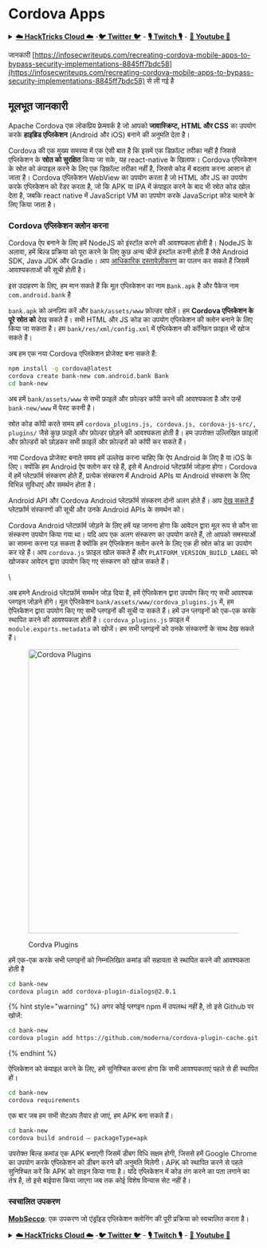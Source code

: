 # Cordova Apps

<details>

<summary><a href="https://cloud.hacktricks.xyz/pentesting-cloud/pentesting-cloud-methodology"><strong>☁️ HackTricks Cloud ☁️</strong></a> -<a href="https://twitter.com/hacktricks_live"><strong>🐦 Twitter 🐦</strong></a> - <a href="https://www.twitch.tv/hacktricks_live/schedule"><strong>🎙️ Twitch 🎙️</strong></a> - <a href="https://www.youtube.com/@hacktricks_LIVE"><strong>🎥 Youtube 🎥</strong></a></summary>

* क्या आप किसी **साइबर सुरक्षा कंपनी** में काम करते हैं? क्या आप अपनी **कंपनी को HackTricks में विज्ञापित** देखना चाहते हैं? या क्या आपको **PEASS की नवीनतम संस्करण या HackTricks को PDF में डाउनलोड करने का उपयोग** करने की इच्छा है? [**सदस्यता योजनाएं**](https://github.com/sponsors/carlospolop) की जांच करें!
* खोजें [**The PEASS Family**](https://opensea.io/collection/the-peass-family), हमारा विशेष संग्रह [**NFTs**](https://opensea.io/collection/the-peass-family)
* प्राप्त करें [**आधिकारिक PEASS & HackTricks swag**](https://peass.creator-spring.com)
* **शामिल हों** [**💬**](https://emojipedia.org/speech-balloon/) [**Discord समूह**](https://discord.gg/hRep4RUj7f) या [**टेलीग्राम समूह**](https://t.me/peass) या मुझे **Twitter** पर **फ़ॉलो** करें [**🐦**](https://github.com/carlospolop/hacktricks/tree/7af18b62b3bdc423e11444677a6a73d4043511e9/\[https:/emojipedia.org/bird/README.md)[**@carlospolopm**](https://twitter.com/hacktricks\_live)**.**
* **अपने हैकिंग ट्रिक्स को** [**hacktricks repo**](https://github.com/carlospolop/hacktricks) **और** [**hacktricks-cloud repo**](https://github.com/carlospolop/hacktricks-cloud) **में PR जमा करके अपनी ट्रिक्स साझा करें।**

</details>

जानकारी [https://infosecwriteups.com/recreating-cordova-mobile-apps-to-bypass-security-implementations-8845ff7bdc58](https://infosecwriteups.com/recreating-cordova-mobile-apps-to-bypass-security-implementations-8845ff7bdc58) से ली गई है

## मूलभूत जानकारी

Apache Cordova एक लोकप्रिय फ्रेमवर्क है जो आपको **जावास्क्रिप्ट, HTML और CSS** का उपयोग करके **हाइब्रिड एप्लिकेशन** (Android और iOS) बनाने की अनुमति देता है।

Cordova की एक मुख्य समस्या में एक ऐसी बात है कि इसमें एक डिफ़ॉल्ट तरीका नहीं है जिससे एप्लिकेशन के **स्रोत को सुरक्षित** किया जा सके, यह react-native के खिलाफ। Cordova एप्लिकेशन के स्रोत को कंपाइल करने के लिए एक डिफ़ॉल्ट तरीका नहीं है, जिससे कोड में बदलाव करना आसान हो जाता है। Cordova एप्लिकेशन WebView का उपयोग करता है जो HTML और JS का उपयोग करके एप्लिकेशन को रेंडर करता है, जो कि APK या IPA में कंपाइल करने के बाद भी स्रोत कोड खोल देता है, जबकि react native में JavaScript VM का उपयोग करके JavaScript कोड चलाने के लिए किया जाता है।

### Cordova एप्लिकेशन क्लोन करना <a href="#8f50" id="8f50"></a>

Cordova ऐप बनाने के लिए हमें NodeJS को इंस्टॉल करने की आवश्यकता होती है। NodeJS के अलावा, हमें बिल्ड प्रक्रिया को पूरा करने के लिए कुछ अन्य चीजें इंस्टॉल करनी होती हैं जैसे Android SDK, Java JDK और Gradle। आप [आधिकारिक दस्तावेज़ीकरण](https://cordova.apache.org/docs/en/11.x/guide/cli/#install-pre-requisites-for-building) का पालन कर सकते हैं जिसमें आवश्यकताओं की सूची होती है।

इस उदाहरण के लिए, हम मान सकते हैं कि मूल एप्लिकेशन का नाम `Bank.apk` है और पैकेज नाम `com.android.bank` है

`bank.apk` को अनज़िप करें और `bank/assets/www` फ़ोल्डर खोलें। हम **Cordova एप्लिकेशन के पूरे स्रोत को** देख सकते हैं। सभी HTML और JS कोड का उपयोग एप्लिकेशन की क्लोन बनाने के लिए किया जा सकता है। हम `bank/res/xml/config.xml` में एप्लिकेशन की कॉन्फ़िग फ़ाइल भी खोज सकते हैं।

अब हम एक नया Cordova एप्लिकेशन प्रोजेक्ट बना सकते हैं:
```bash
npm install -g cordova@latest
cordova create bank-new com.android.bank Bank
cd bank-new
```
अब हमें `bank/assets/www` से सभी फ़ाइलें और फ़ोल्डर कॉपी करने की आवश्यकता है और उन्हें `bank-new/www` में पेस्ट करनी है।

स्रोत कोड कॉपी करते समय हमें `cordova_plugins.js, cordova.js, cordova-js-src/, plugins/` जैसे कुछ फ़ाइलें और फ़ोल्डर छोड़ने की आवश्यकता होती है। हम उपरोक्त उल्लिखित फ़ाइलों और फ़ोल्डरों को छोड़कर सभी फ़ाइलें और फ़ोल्डरों को कॉपी कर सकते हैं।

नया Cordova प्रोजेक्ट बनाते समय हमें उल्लेख करना चाहिए कि ऐप Android के लिए है या iOS के लिए। क्योंकि हम Android ऐप क्लोन कर रहे हैं, इसे में Android प्लेटफ़ॉर्म जोड़ना होगा। Cordova में हमें प्लेटफ़ॉर्म संस्करण होते हैं, प्रत्येक संस्करण में Android APIs या Android संस्करण के लिए विभिन्न सुविधाएं और समर्थन होता है।

Android API और Cordova Android प्लेटफ़ॉर्म संस्करण दोनों अलग होते हैं। आप [देख सकते हैं](https://cordova.apache.org/docs/en/11.x/guide/platforms/android/) प्लेटफ़ॉर्म संस्करणों की सूची और उनके Android APIs के समर्थन को।

Cordova Android प्लेटफ़ॉर्म जोड़ने के लिए हमें यह जानना होगा कि आवेदन द्वारा मूल रूप से कौन सा संस्करण उपयोग किया गया था। यदि आप एक अलग संस्करण का उपयोग करते हैं, तो आपको समस्याओं का सामना करना पड़ सकता है क्योंकि हम ऐप्लिकेशन क्लोन करने के लिए एक ही स्रोत कोड का उपयोग कर रहे हैं। आप `cordova.js` फ़ाइल खोल सकते हैं और `PLATFORM_VERSION_BUILD_LABEL` को खोजकर आवेदन द्वारा उपयोग किए गए संस्करण को खोज सकते हैं।

\

अब हमने Android प्लेटफ़ॉर्म समर्थन जोड़ दिया है, हमें ऐप्लिकेशन द्वारा उपयोग किए गए सभी आवश्यक प्लगइन जोड़ने होंगे। मूल ऐप्लिकेशन `bank/assets/www/cordova_plugins.js` में, हम ऐप्लिकेशन द्वारा उपयोग किए गए सभी प्लगइनों की सूची पा सकते हैं। हमें उन प्लगइनों को एक-एक करके स्थापित करने की आवश्यकता होती है। `cordova_plugins.js` फ़ाइल में `module.exports.metadata` को खोजें। हम सभी प्लगइनों को उनके संस्करणों के साथ देख सकते हैं।

<figure><img src="https://miro.medium.com/v2/resize:fit:1124/1*Hap3DmxS6-1apNj5RfpC3g.png" alt="Cordova Plugins" height="570" width="562"><figcaption><p>Cordva Plugins</p></figcaption></figure>

हमें एक-एक करके सभी प्लगइनों को निम्नलिखित कमांड की सहायता से स्थापित करने की आवश्यकता होती है
```bash
cd bank-new
cordova plugin add cordova-plugin-dialogs@2.0.1
```
{% hint style="warning" %}
अगर कोई प्लगइन npm में उपलब्ध नहीं है, तो इसे Github पर खोजें:
```bash
cd bank-new
cordova plugin add https://github.com/moderna/cordova-plugin-cache.git
```
{% endhint %}

ऐप्लिकेशन को कंपाइल करने के लिए, हमें सुनिश्चित करना होगा कि सभी आवश्यकताएं पहले से ही स्थापित हों।
```bash
cd bank-new
cordova requirements
```
एक बार जब हम सभी सेटअप तैयार हो जाएं, हम APK बना सकते हैं।
```bash
cd bank-new
cordova build android — packageType=apk
```
उपरोक्त बिल्ड कमांड एक APK बनाएगी जिसमें डीबग विधि सक्षम होगी, जिससे हमें Google Chrome का उपयोग करके एप्लिकेशन को डीबग करने की अनुमति मिलेगी। APK को स्थापित करने से पहले सुनिश्चित करें कि APK को साइन किया गया है। यदि एप्लिकेशन में कोड तंग करने का पता लगाने का तंत्र है, तो इसे बाईपास किया जाएगा जब तक कोई विशेष विन्यास सेट नहीं है।

### स्वचालित उपकरण

[**MobSecco**](https://github.com/Anof-cyber/MobSecco): एक उपकरण जो एंड्रॉइड एप्लिकेशन क्लोनिंग की पूरी प्रक्रिया को स्वचालित करता है।

<details>

<summary><a href="https://cloud.hacktricks.xyz/pentesting-cloud/pentesting-cloud-methodology"><strong>☁️ HackTricks Cloud ☁️</strong></a> -<a href="https://twitter.com/hacktricks_live"><strong>🐦 Twitter 🐦</strong></a> - <a href="https://www.twitch.tv/hacktricks_live/schedule"><strong>🎙️ Twitch 🎙️</strong></a> - <a href="https://www.youtube.com/@hacktricks_LIVE"><strong>🎥 Youtube 🎥</strong></a></summary>

* क्या आप **साइबर सुरक्षा कंपनी** में काम करते हैं? क्या आप अपनी कंपनी को **HackTricks में विज्ञापित** देखना चाहते हैं? या क्या आपको **PEASS के नवीनतम संस्करण या HackTricks को PDF में डाउनलोड करने की अनुमति** चाहिए? [**SUBSCRIPTION PLANS**](https://github.com/sponsors/carlospolop) की जांच करें!
* खोजें [**The PEASS Family**](https://opensea.io/collection/the-peass-family), हमारा विशेष [**NFTs**](https://opensea.io/collection/the-peass-family) संग्रह
* प्राप्त करें [**आधिकारिक PEASS & HackTricks swag**](https://peass.creator-spring.com)
* **शामिल हों** [**💬**](https://emojipedia.org/speech-balloon/) [**Discord समूह**](https://discord.gg/hRep4RUj7f) या [**टेलीग्राम समूह**](https://t.me/peass) या मुझे **Twitter** [**🐦**](https://github.com/carlospolop/hacktricks/tree/7af18b62b3bdc423e11444677a6a73d4043511e9/\[https:/emojipedia.org/bird/README.md)[**@carlospolopm**](https://twitter.com/hacktricks\_live)** का पालन करें।**
* **अपने हैकिंग ट्रिक्स साझा करें, PRs सबमिट करके** [**hacktricks repo**](https://github.com/carlospolop/hacktricks) **और** [**hacktricks-cloud repo**](https://github.com/carlospolop/hacktricks-cloud) **को**।

</details>
